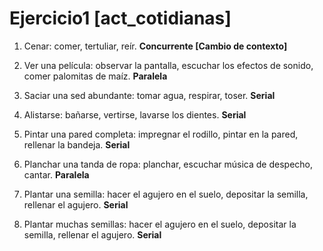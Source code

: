 ﻿# **Ejercicio1 [act_cotidianas]**
1.  Cenar: comer, tertuliar, reír. 
    **Concurrente [Cambio de contexto]**
2.  Ver una película: observar la pantalla, escuchar los efectos de sonido, comer palomitas de maíz.
    **Paralela**
    
3.  Saciar una sed abundante: tomar agua, respirar, toser.
    **Serial**
4.  Alistarse: bañarse, vertirse, lavarse los dientes.
    **Serial**
5.  Pintar una pared completa: impregnar el rodillo, pintar en la pared, rellenar la bandeja.
    **Serial**
6.  Planchar una tanda de ropa: planchar, escuchar música de despecho, cantar.
    **Paralela**
7.  Plantar una semilla: hacer el agujero en el suelo, depositar la semilla, rellenar el agujero.
    **Serial**
8.  Plantar muchas semillas: hacer el agujero en el suelo, depositar la semilla, rellenar el agujero.
**Serial**


